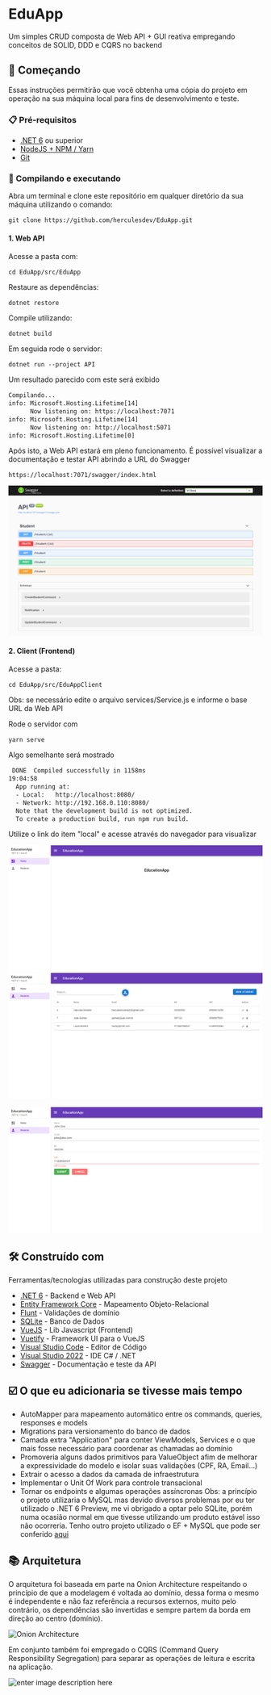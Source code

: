 
# EduApp
Um simples CRUD composta de Web API + GUI reativa empregando conceitos de SOLID, DDD e CQRS no backend

## 🚀 Começando
Essas instruções permitirão que você obtenha uma cópia do projeto em operação na sua máquina local para fins de desenvolvimento e teste.

### 📋 Pré-requisitos
* [.NET 6](https://dotnet.microsoft.com/download/dotnet/6.0) ou superior
* [NodeJS + NPM / Yarn](https://nodejs.org/en/)
* [Git](https://git-scm.com/downloads)

### 🔧 Compilando e executando
Abra um terminal e clone este repositório em qualquer diretório da sua máquina utilizando o comando:
```
git clone https://github.com/herculesdev/EduApp.git
```
#### 1. Web API
Acesse a pasta com:
```
cd EduApp/src/EduApp
```
Restaure as dependências:
```
dotnet restore
```

Compile utilizando:
```
dotnet build
```

Em seguida rode o servidor:
```
dotnet run --project API
```
Um resultado parecido com este será exibido
```
Compilando...
info: Microsoft.Hosting.Lifetime[14]
      Now listening on: https://localhost:7071
info: Microsoft.Hosting.Lifetime[14]
      Now listening on: http://localhost:5071
info: Microsoft.Hosting.Lifetime[0]
```

Após isto, a Web API estará em pleno funcionamento. É possível visualizar a documentação e testar API abrindo a URL do Swagger
```
https://localhost:7071/swagger/index.html
```
![enter image description here](https://raw.githubusercontent.com/herculesdev/EduApp/master/images/swagger.png)

#### 2. Client (Frontend)
Acesse a pasta:
```
cd EduApp/src/EduAppClient
```
Obs: se necessário edite o arquivo services/Service.js e informe o base URL da Web API

Rode o servidor com
```
yarn serve
```
Algo semelhante será mostrado
```
 DONE  Compiled successfully in 1158ms                                                                          19:04:58
  App running at:
  - Local:   http://localhost:8080/
  - Network: http://192.168.0.110:8080/
  Note that the development build is not optimized.
  To create a production build, run npm run build.
```
Utilize o link do item "local" e acesse através do navegador para visualizar

![Imagem da home](https://github.com/herculesdev/EduApp/blob/master/images/home.png?raw=true)
![Imagem da lista](https://github.com/herculesdev/EduApp/blob/master/images/list.png?raw=true)

![Imagem do form](https://github.com/herculesdev/EduApp/blob/master/images/add.png?raw=true)

## 🛠️ Construído com
Ferramentas/tecnologias utilizadas para construção deste projeto

* [.NET 6](https://dotnet.microsoft.com/download/dotnet/6.0) - Backend e Web API
* [Entity Framework Core](https://docs.microsoft.com/pt-br/ef/core/) - Mapeamento Objeto-Relacional
* [Flunt](https://github.com/andrebaltieri/Flunt) - Validações de domínio
* [SQLite](https://www.sqlite.org/index.html) - Banco de Dados
* [VueJS](https://vuejs.org/) - Lib Javascript (Frontend)
* [Vuetify](https://vuetifyjs.com/) - Framework UI para o VueJS
* [Visual Studio Code](https://code.visualstudio.com/) - Editor de Código
* [Visual Studio 2022](https://visualstudio.microsoft.com/pt-br/launch/) - IDE C# / .NET
* [Swagger](https://swagger.io/) - Documentação e teste da API

## ☑️ O que eu adicionaria se tivesse mais tempo
* AutoMapper para mapeamento automático entre os commands, queries, responses e models
* Migrations para versionamento do banco de dados
* Camada extra "Application" para conter ViewModels, Services e o que mais fosse necessário para coordenar as chamadas ao domínio
* Promoveria alguns dados primitivos para ValueObject afim de melhorar a expressividade do modelo e isolar suas validações (CPF, RA, Email...)
* Extrair o acesso a dados da camada de infraestrutura
* Implementar o Unit Of Work para controle transacional
* Tornar os endpoints e algumas operações assíncronas
Obs: a princípio o projeto utilizaria o MySQL mas devido diversos problemas por eu ter utilizado o .NET 6 Preview, me vi obrigado a optar pelo SQLite, porém numa ocasião normal em que tivesse utilizando um produto estável isso não ocorreria. Tenho outro projeto utilizado o EF + MySQL que pode ser conferido [aqui](https://github.com/herculesdev/covid-app)

## 📚 Arquitetura
O arquitetura foi baseada em parte na Onion Architecture respeitando o princípio de que a modelagem é voltada ao domínio, dessa forma o mesmo é independente e não faz referência a recursos externos, muito pelo contrário, os dependências são invertidas e sempre partem da borda em direção ao centro (domínio).

![Onion Architecture](https://camo.githubusercontent.com/07832a2276c948e197784ba3d53a91b70da3906520b61e7488f70e0f9a6e9ddc/68747470733a2f2f7465616d736d696c65792e6769746875622e696f2f6173736574732f636c65616e2d6172636869746563747572652d646f746e65742e706e67)

Em conjunto também foi empregado o CQRS (Command Query Responsibility Segregation) para separar as operações de leitura e escrita na aplicação.

![enter image description here](https://miro.medium.com/max/1200/1*Fo70HYchxk2q2uEiHoV6Cw.png)

